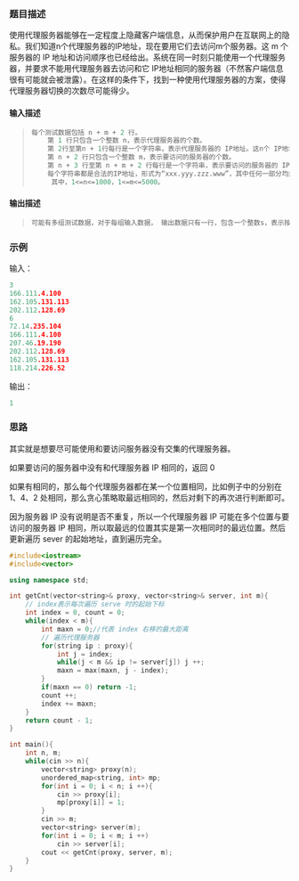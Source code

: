 ### 题目描述

使用代理服务器能够在一定程度上隐藏客户端信息，从而保护用户在互联网上的隐私。我们知道n个代理服务器的IP地址，现在要用它们去访问m个服务器。这 m 个服务器的 IP 地址和访问顺序也已经给出。系统在同一时刻只能使用一个代理服务器，并要求不能用代理服务器去访问和它 IP地址相同的服务器（不然客户端信息很有可能就会被泄露）。在这样的条件下，找到一种使用代理服务器的方案，使得代理服务器切换的次数尽可能得少。

#### 输入描述

> ```c++
> 每个测试数据包括 n + m + 2 行。
>     第 1 行只包含一个整数 n，表示代理服务器的个数。
>     第 2行至第n + 1行每行是一个字符串，表示代理服务器的 IP地址。这n个 IP地址两两不相同。
>     第 n + 2 行只包含一个整数 m，表示要访问的服务器的个数。
>     第 n + 3 行至第 n + m + 2 行每行是一个字符串，表示要访问的服务器的 IP 地址，按照访问的顺序给出。
>     每个字符串都是合法的IP地址，形式为“xxx.yyy.zzz.www”，其中任何一部分均是0–255之间的整数。输入数据的任何一行都不包含空格字符。
>      其中，1<=n<=1000，1<=m<=5000。
> ```

#### 输出描述

> ```c++
> 可能有多组测试数据，对于每组输入数据， 输出数据只有一行，包含一个整数s，表示按照要求访问服务器的过程中切换代理服务器的最少次数。第一次使用的代理服务器不计入切换次数中。若没有符合要求的安排方式，则输出-1。
> ```

### 示例

输入：

```c++
3
166.111.4.100
162.105.131.113
202.112.128.69
6
72.14.235.104
166.111.4.100
207.46.19.190
202.112.128.69
162.105.131.113
118.214.226.52
```

输出：

```c++
1
```

### 思路

其实就是想要尽可能使用和要访问服务器没有交集的代理服务器。

如果要访问的服务器中没有和代理服务器 IP 相同的，返回 0

如果有相同的，那么每个代理服务器都在某一个位置相同，比如例子中的分别在 1、4、2 处相同，那么贪心策略取最远相同的，然后对剩下的再次进行判断即可。

因为服务器 IP 没有说明是否不重复，所以一个代理服务器 IP 可能在多个位置与要访问的服务器 IP 相同，所以取最远的位置其实是第一次相同时的最远位置。然后更新遍历 sever 的起始地址，直到遍历完全。

```c++
#include<iostream>
#include<vector>

using namespace std;

int getCnt(vector<string>& proxy, vector<string>& server, int m){
    // index表示每次遍历 serve 时的起始下标
    int index = 0, count = 0;
    while(index < m){
        int maxn = 0;//代表 index 右移的最大距离
        // 遍历代理服务器
        for(string ip : proxy){
            int j = index;
            while(j < m && ip != server[j]) j ++;
            maxn = max(maxn, j - index);
        }
        if(maxn == 0) return -1;
        count ++;
        index += maxn;
    }
    return count - 1;
}

int main(){
    int n, m;
    while(cin >> n){
        vector<string> proxy(n);
        unordered_map<string, int> mp;
        for(int i = 0; i < n; i ++){
            cin >> proxy[i];
            mp[proxy[i]] = 1;
        }
        cin >> m;
        vector<string> server(m);
        for(int i = 0; i < m; i ++)
            cin >> server[i];
        cout << getCnt(proxy, server, m);
    }
}
```

